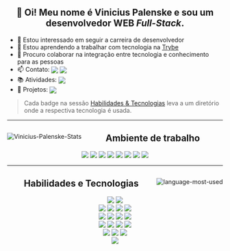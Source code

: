 <div align="center">
  <h2>👋 Oi! Meu nome é Vinicius Palenske e sou um desenvolvedor WEB <em>Full-Stack</em>.</h2>
  <ul align="left">
    <li>👀 Estou interessado em seguir a carreira de desenvolvedor</li>
    <li>🌱 Estou aprendendo a trabalhar com tecnologia na <a href="https://www.betrybe.com/">Trybe</a></li>
    <li>💞️ Procuro colaborar na integração entre tecnologia e conhecimento para as pessoas</li>
    <li>📫 Contato:
      <span>
        <a href="https://www.linkedin.com/in/vini-palenske/" target="_blank">
          <img align="center"
            src="https://img.shields.io/badge/LinkedIn-0077B5?style=flat&logo=linkedin&logoColor=white"
            target="_blank"></a>
        <a href="https://mail.google.com/mail/?view=cm&fs=1&to=viniciuspalenske@gmail.com" target="_blank">
          <img align="center" src="https://img.shields.io/badge/Gmail-D14836?style=flat&logo=gmail&logoColor=white"
            target="_blank"></a>
      </span>
    </li>
    <li>📚 Atividades: <a href="https://github.com/palenske/Trybe" target="_blank"><img align="center"
          src="https://img.shields.io/badge/💪🏽-Trybe-2fc18c" target="_blank"></a></li>
    <li>📝 Projetos: <a href="#user-74431720-pinned-items-reorder-form" a><img align="center"
          src="https://img.shields.io/badge/📌-Projects-40197e" target="_blank"></a></li>
  </ul>
</div>

> Cada badge na sessão <a href="#skills">Habilidades & Tecnologias</a> leva a um diretório onde a respectiva tecnologia
é usada.

<hr>
<div align="center">
  <a href="#">
    <img align="left"
      src="https://github-readme-stats.vercel.app/api?username=palenske&theme=onedark&show_icons=true&hide=stars&custom_title=Minhas%20estatísticas%20no%20GitHub%20"
      alt="Vinicius-Palenske-Stats"></a>
  <div align="right">
    <div align="center">
      <h2>Ambiente de trabalho</h2>
      <a href="https://ubuntu.com/"><img
          src="https://img.shields.io/badge/Ubuntu-E95420?style=for-the-badge&logo=ubuntu&logoColor=white"
          target="_blank"></a>
      <a href="https://ohmyz.sh/"><img
          src="https://img.shields.io/badge/oh_my_zsh-1A2C34?style=for-the-badge&logo=ohmyzsh&logoColor=white"
          target="_blank"></a>
      <a href="https://zoom.us/"><img
          src="https://img.shields.io/badge/Zoom-2D8CFF?style=for-the-badge&logo=zoom&logoColor=white"
          target="_blank"></a>
      <a href="https://code.visualstudio.com/"><img
          src="https://img.shields.io/badge/Visual_Studio_Code-0078D4?style=for-the-badge&logo=visual%20studio%20code&logoColor=white"
          target="_blank"></a>
      <a href="https://slack.com/intl/pt-br/"><img
          src="https://img.shields.io/badge/Slack-4A154B?style=for-the-badge&logo=slack&logoColor=white"
          target="_blank"></a>
      <a href="https://www.google.pt/intl/pt-PT/chrome/"><img
          src="https://img.shields.io/badge/Google_chrome-black?style=for-the-badge&logo=Google-chrome&logoColor=white"
          target="_blank"></a>
      <a href="https://trello.com/"><img
          src="https://img.shields.io/badge/Trello-0052CC?style=for-the-badge&logo=trello&logoColor=white"
          target="_blank"></a>
      <a href="https://open.spotify.com/playlist/0IzUOk12Q6xEfa43Mp9tyO"><img
          src="https://img.shields.io/badge/Spotify-1DB954?style=for-the-badge&logo=spotify&logoColor=white"
          target="_blank"></a>
    </div>
  </div>
</div>
<hr id="skills">
<div align="center">
  <a href="#">
    <img align="right"
      src="https://github-readme-stats.vercel.app/api/top-langs/?username=palenske&theme=onedark&custom_title=Linguagens%20mais%20usadas&show_icons=true&locale=en"
      alt="language-most-used" target="_blank"></a>
  <div align="left">
    <div align="center">
      <h2>Habilidades e Tecnologias</h2>
      <div>
        <a href="https://pt.wikipedia.org/wiki/Bash" target="_blank"><img
            src="https://img.shields.io/badge/Bash-4D4D4D?style=for-the-badge&logo=gnu-bash&logoColor=white"
            target="_blank"></a>
        <a href="#"><img src="https://img.shields.io/badge/Git-F34F29?style=for-the-badge&logo=git&logoColor=white"></a>
      </div>
      <div>
        <a href="https://github.com/palenske/Trybe/blob/main/trybe-projects/2-front-end/pixels-art/index.html"><img
            src="https://img.shields.io/badge/HTML5-E34F26?style=for-the-badge&logo=html5&logoColor=white"
            target="_blank"></a>
        <a
          href="https://github.com/palenske/Trybe/blob/main/trybe-projects/2-front-end/starwars-planets-search/src/App.css"><img
            src="https://img.shields.io/badge/CSS3-1572B6?style=for-the-badge&logo=css3&logoColor=white"
            target="_blank"></a>
        <a href="https://github.com/palenske/Trybe/tree/main/trybe-projects/1-fundaments/zoo-functions/test"><img
            src="https://img.shields.io/badge/JavaScript-323330?style=for-the-badge&logo=javascript&logoColor=F7DF1E"
            target="_blank"></a>
        <a href="https://github.com/palenske/Trybe/blob/main/trybe-projects/2-front-end/starwars-planets-search/src"><img
            src="https://img.shields.io/badge/React-61DAFB?style=for-the-badge&logo=react&logoColor=white"
            target="_blank"></a>
      </div>
      <div>
        <a href="https://github.com/palenske/Trybe/blob/main/trybe-projects/2-front-end/trybewallet/src"><img
            src="https://img.shields.io/badge/Redux-593D88?style=for-the-badge&logo=redux&logoColor=white"
            target="_blank"></a>
        <a href="https://github.com/palenske/Recipes-App/blob/main-group-17/src"><img
            src="https://img.shields.io/badge/React_Router-CA4245?style=for-the-badge&logo=react-router&logoColor=white"
            target="_blank"></a>
        <a href="https://jestjs.io/pt-BR/"><img
            src="https://img.shields.io/badge/Jest-C21325?style=for-the-badge&logo=jest&logoColor=white"
            target="_blank"></a>
        <a
          href="https://github.com/palenske/Trybe/tree/main/trybe-projects/2-front-end/react-testing-library/src/tests"><img
            src="https://img.shields.io/badge/RTL-1A2C34?style=for-the-badge&amp;logo=testing-library&amp;logoColor=E33332"
            target="_blank"></a>
      </div>
      <div>
        <a href="https://github.com/palenske/Trybe/tree/main/trybe-projects/3-back-end/mysql-one-for-all"><img
            src="https://img.shields.io/badge/MySQL-4479A1?style=for-the-badge&logo=mysql&logoColor=white"
            target="_blank"></a>
        <a href="https://github.com/palenske/Trybe/tree/main/trybe-projects/3-back-end/mongodb-aggregations/challenges"><img
            src="https://img.shields.io/badge/MongoDB-4EA94B?style=for-the-badge&logo=mongodb&logoColor=white"
            target="_blank"></a>
        <a href="https://github.com/palenske/Cookmaster/tree/main/src/integration-tests"><img
            src="https://img.shields.io/badge/Mocha-8D6748?style=for-the-badge&logo=mocha&logoColor=white"
            target="_blank"></a>
        <a href="https://github.com/palenske/Trybe/tree/main/trybe-projects/3-back-end/blogs-api"><img
            src="https://img.shields.io/badge/Sequelize-white?style=for-the-badge&logo=sequelize&logoColor=52B0E7"
            target="_blank"></a>
      </div>
      <div>
        <a
          href="https://github.com/palenske/Trybe/tree/main/trybe-exercises/3_Back-end_Development/bloco-26-nodejs-camada-de-servico-e-arquitetura-rest-e-restful/dia-2-arquitetura-de-software-camada-de-controller-e-service/exercise/cep-lookup"><img
            src="https://img.shields.io/badge/Node.js-339933?style=for-the-badge&logo=nodedotjs&logoColor=white"
            target="_blank"></a>
        <a
          href="https://github.com/palenske/Trybe/tree/main/trybe-exercises/3_Back-end_Development/bloco-26-nodejs-camada-de-servico-e-arquitetura-rest-e-restful/dia-3-arquitetura-web-rest-e-restful/exercise/restfulzao"><img
            src="https://img.shields.io/badge/Express.js-000000?style=for-the-badge&logo=express&logoColor=white"
            target="_blank"></a>
        <a href="https://palenske-sw-planets-search.herokuapp.com/"><img
            src="https://img.shields.io/badge/Heroku-430098?style=for-the-badge&logo=heroku&logoColor=white"
            target="_blank"></a>
      </div>
      <div>
        <a href="https://github.com/palenske/Trybe/tree/main/trybe-projects/4-computer-science/job-insights/src"><img
            src="https://img.shields.io/badge/Python-3776AB?style=for-the-badge&logo=python&logoColor=yellow"
            target="_blank"></a>
      </div>
    </div>
  </div>
</div>
